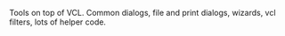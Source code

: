 Tools on top of VCL. Common dialogs, file and print dialogs, wizards, vcl filters, lots of helper code.
